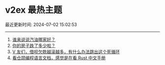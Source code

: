 # v2ex 最热主题

最近更新时间: 2024-07-02 15:02:53

--- 
1. [谁来说说汽油哪家好？](https://www.v2ex.com/t/1054108) 
2. [你的房子跌了多少啦？](https://www.v2ex.com/t/1054110) 
3. [V 友们，借呗欠款越滚越多，有什么办法跳出这个死循环](https://www.v2ex.com/t/1054134) 
4. [看仓颉编程语言文档，感觉是在看 Rust 中文手册](https://www.v2ex.com/t/1054138) 

